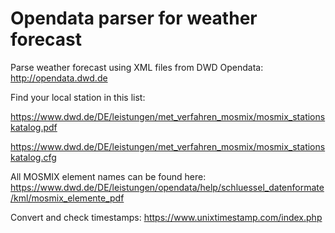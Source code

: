 # Opendata parser for weather forecast

Parse weather forecast using XML files from DWD Opendata: http://opendata.dwd.de

Find your local station in this list:

https://www.dwd.de/DE/leistungen/met_verfahren_mosmix/mosmix_stationskatalog.pdf

https://www.dwd.de/DE/leistungen/met_verfahren_mosmix/mosmix_stationskatalog.cfg

All MOSMIX element names can be found here:
https://www.dwd.de/DE/leistungen/opendata/help/schluessel_datenformate/kml/mosmix_elemente_pdf

Convert and check timestamps:
https://www.unixtimestamp.com/index.php


